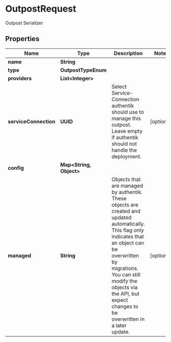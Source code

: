 

# OutpostRequest

Outpost Serializer

## Properties

| Name | Type | Description | Notes |
|------------ | ------------- | ------------- | -------------|
|**name** | **String** |  |  |
|**type** | **OutpostTypeEnum** |  |  |
|**providers** | **List&lt;Integer&gt;** |  |  |
|**serviceConnection** | **UUID** | Select Service-Connection authentik should use to manage this outpost. Leave empty if authentik should not handle the deployment. |  [optional] |
|**config** | **Map&lt;String, Object&gt;** |  |  |
|**managed** | **String** | Objects that are managed by authentik. These objects are created and updated automatically. This flag only indicates that an object can be overwritten by migrations. You can still modify the objects via the API, but expect changes to be overwritten in a later update. |  [optional] |



